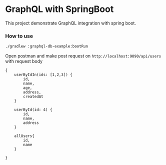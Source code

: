 # GraphQL with SpringBoot
This project demonstrate GraphQL integration with spring boot.

### How to use

```bash
./gradlew :graphql-db-example:bootRun
```

Open postman and make post request on 
`http://localhost:9090/api/users` with request body

```
{
	userByIdIn(ids: [1,2,3]) {
		id,
		name,
		age,
		address,
		createdAt
	}
	
	userById(id: 4) {
		id,
		name,
		address
	}
	
	allUsers{
		id,
		name
	}
	
}
```
